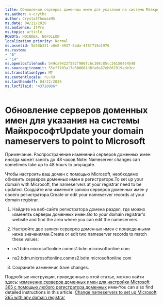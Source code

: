 ```yaml
---
title: Обновление серверов доменных имен для указания на системы Майкрософт
ms.author: v-crytho
author: CrystalThomasMS
ms.date: 04/21/2020
ms.audience: ITPro
ms.topic: article
ROBOTS: NOINDEX, NOFOLLOW
localization_priority: Normal
ms.assetid: 5d38b331-a0e8-4937-8bda-4f8f715e1976
ms.custom:
- "6"
- "14"
ms.openlocfilehash: b49ca9422f582f906fc6c108c85cc26150474548
ms.sourcegitcommit: 55eff703a17e500681d8fa6a87eb067019ade3cc
ms.translationtype: MT
ms.contentlocale: ru-RU
ms.lasthandoff: 04/22/2020
ms.locfileid: "43720006"
---
```

# <a name="update-your-domain-nameservers-to-point-to-microsoft"></a><span data-ttu-id="dff32-102">Обновление серверов доменных имен для указания на системы Майкрософт</span><span class="sxs-lookup"><span data-stu-id="dff32-102">Update your domain nameservers to point to Microsoft</span></span>

<span data-ttu-id="dff32-103">Примечание. Распространение изменений серверов доменных имен иногда может занять до 48 часов.</span><span class="sxs-lookup"><span data-stu-id="dff32-103">Note: Nameserver changes can sometimes take up to 48 hours to propagate.</span></span>
  
<span data-ttu-id="dff32-104">Чтобы настроить ваш домен с помощью Microsoft, необходимо обновить серверов доменных имен в регистраторе.</span><span class="sxs-lookup"><span data-stu-id="dff32-104">To set up your domain with Microsoft, the nameservers at your registrar need to be updated.</span></span> <span data-ttu-id="dff32-105">Создайте или измените записи серверов доменных имен у своего регистратора.</span><span class="sxs-lookup"><span data-stu-id="dff32-105">Create or edit your nameserver records at your domain registrar.</span></span>
  
1. <span data-ttu-id="dff32-106">Найдите на веб-сайте регистратора домена раздел, где можно изменять серверы доменных имен.</span><span class="sxs-lookup"><span data-stu-id="dff32-106">Go to your domain registrar's website and find the area where you can edit the nameservers.</span></span>

2. <span data-ttu-id="dff32-107">Настройте две записи серверов доменных имен с приведенными ниже значениями.</span><span class="sxs-lookup"><span data-stu-id="dff32-107">Create or edit two nameserver records to match these values:</span></span>

  - <span data-ttu-id="dff32-108">ns1.bdm.microsoftonline.com</span><span class="sxs-lookup"><span data-stu-id="dff32-108">ns1.bdm.microsoftonline.com</span></span>

  - <span data-ttu-id="dff32-109">ns2.bdm.microsoftonline.com</span><span class="sxs-lookup"><span data-stu-id="dff32-109">ns2.bdm.microsoftonline.com</span></span>

3. <span data-ttu-id="dff32-110">Сохраните изменения.</span><span class="sxs-lookup"><span data-stu-id="dff32-110">Save changes.</span></span>

<span data-ttu-id="dff32-111">Подробные инструкции, приведенные в этой статье, можно найти здесь: [изменение серверов доменных имен для настройки Microsoft 365 с помощью любого регистратора доменных](https://docs.microsoft.com/office365/admin/get-help-with-domains/change-nameservers-at-any-domain-registrar) имен</span><span class="sxs-lookup"><span data-stu-id="dff32-111">You can also find detailed instructions in this article: [Change nameservers to set up Microsoft 365 with any domain registrar](https://docs.microsoft.com/office365/admin/get-help-with-domains/change-nameservers-at-any-domain-registrar)</span></span>
  